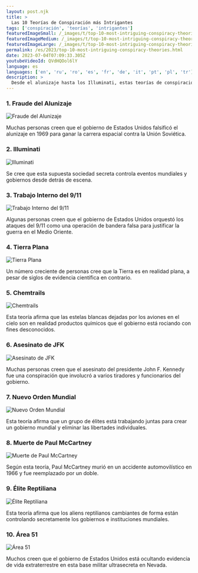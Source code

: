 ```yaml
---
layout: post.njk
title: >
  Las 10 Teorías de Conspiración más Intrigantes
tags: ['conspiración', 'teorías', 'intrigantes']
featuredImageSmall: /_images/t/top-10-most-intriguing-conspiracy-theories-cover-es-small.webp
featuredImageMedium: /_images/t/top-10-most-intriguing-conspiracy-theories-cover-es-medium.webp
featuredImageLarge: /_images/t/top-10-most-intriguing-conspiracy-theories-cover-es-large.webp
permalink: /es/2023/top-10-most-intriguing-conspiracy-theories.html
date: 2023-07-04T07:09:33.305Z
youtubeVideoId: QVdHQOol6lY
language: es
languages: ['en', 'ru', 'ro', 'es', 'fr', 'de', 'it', 'pt', 'pl', 'tr']
description: >
  Desde el alunizaje hasta los Illuminati, estas teorías de conspiración han cautivado al mundo con sus controvertidas afirmaciones.
---
```


### 1. Fraude del Alunizaje

![Fraude del Alunizaje](/_images/9/9e73d7f57f6891143b88ae3684abeb50-medium.webp)

Muchas personas creen que el gobierno de Estados Unidos falsificó el alunizaje en 1969 para ganar la carrera espacial contra la Unión Soviética.

### 2. Illuminati

![Illuminati](/_images/0/003044ce4994ba12f4fb952a4d835d2f-medium.webp)

Se cree que esta supuesta sociedad secreta controla eventos mundiales y gobiernos desde detrás de escena.

### 3. Trabajo Interno del 9/11

![Trabajo Interno del 9/11](/_images/b/b8b61013bc851c16995f8df64801145b-medium.webp)

Algunas personas creen que el gobierno de Estados Unidos orquestó los ataques del 9/11 como una operación de bandera falsa para justificar la guerra en el Medio Oriente.

### 4. Tierra Plana

![Tierra Plana](/_images/0/0ea0b6df5a7754ebc63ca3d26292496d-medium.webp)

Un número creciente de personas cree que la Tierra es en realidad plana, a pesar de siglos de evidencia científica en contrario.

### 5. Chemtrails

![Chemtrails](/_images/3/3dc23b3f2c0e9311a41effb46b442886-medium.webp)

Esta teoría afirma que las estelas blancas dejadas por los aviones en el cielo son en realidad productos químicos que el gobierno está rociando con fines desconocidos.

### 6. Asesinato de JFK

![Asesinato de JFK](/_images/5/58a62f4c36507cd17f55e802a36662c9-medium.webp)

Muchas personas creen que el asesinato del presidente John F. Kennedy fue una conspiración que involucró a varios tiradores y funcionarios del gobierno.

### 7. Nuevo Orden Mundial

![Nuevo Orden Mundial](/_images/6/6ae9f623420a5e897be3ff500aa7eaec-medium.webp)

Esta teoría afirma que un grupo de élites está trabajando juntas para crear un gobierno mundial y eliminar las libertades individuales.

### 8. Muerte de Paul McCartney

![Muerte de Paul McCartney](/_images/9/9412d5a613c36624bfc054419e84c82d-medium.webp)

Según esta teoría, Paul McCartney murió en un accidente automovilístico en 1966 y fue reemplazado por un doble.

### 9. Élite Reptiliana

![Élite Reptiliana](/_images/b/b6c65ce5a435e8b635d4516b7a97ee4f-medium.webp)

Esta teoría afirma que los aliens reptilianos cambiantes de forma están controlando secretamente los gobiernos e instituciones mundiales.

### 10. Área 51

![Área 51](/_images/e/eb0f021904d5ed847c219821b83e4bee-medium.webp)

Muchos creen que el gobierno de Estados Unidos está ocultando evidencia de vida extraterrestre en esta base militar ultrasecreta en Nevada.

